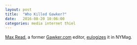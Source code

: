 ```yaml
---
layout: post
title:  "Who Killed Gawker?"
date:   2016-08-20 10:06:00
categories: media internet thiel
---
```


[Max Read](https://twitter.com/max_read), a former [Gawker.com](http://gawker.com/this-is-why-billionaire-peter-thiel-wants-to-end-gawker-1778734026) editor, [eulogizes](http://nymag.com/selectall/2016/08/did-i-kill-gawker.html) it in NYMag.
